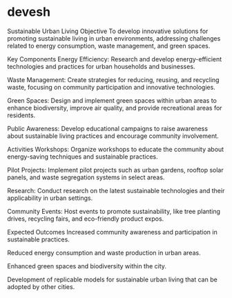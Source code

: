 # devesh
Sustainable Urban Living
Objective
To develop innovative solutions for promoting sustainable living in urban environments, addressing challenges related to energy consumption, waste management, and green spaces.

Key Components
Energy Efficiency: Research and develop energy-efficient technologies and practices for urban households and businesses.

Waste Management: Create strategies for reducing, reusing, and recycling waste, focusing on community participation and innovative technologies.

Green Spaces: Design and implement green spaces within urban areas to enhance biodiversity, improve air quality, and provide recreational areas for residents.

Public Awareness: Develop educational campaigns to raise awareness about sustainable living practices and encourage community involvement.

Activities
Workshops: Organize workshops to educate the community about energy-saving techniques and sustainable practices.

Pilot Projects: Implement pilot projects such as urban gardens, rooftop solar panels, and waste segregation systems in select areas.

Research: Conduct research on the latest sustainable technologies and their applicability in urban settings.

Community Events: Host events to promote sustainability, like tree planting drives, recycling fairs, and eco-friendly product expos.

Expected Outcomes
Increased community awareness and participation in sustainable practices.

Reduced energy consumption and waste production in urban areas.

Enhanced green spaces and biodiversity within the city.

Development of replicable models for sustainable urban living that can be adopted by other cities.
